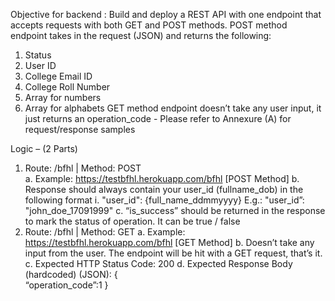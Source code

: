 Objective for backend : 
Build and deploy a REST API with one endpoint that accepts requests with both GET and POST methods. 
POST method endpoint takes in the request (JSON) and returns the following: 
1. Status 
2. User ID 
3. College Email ID 
4. College Roll Number 
5. Array for numbers 
6. Array for alphabets 
GET method endpoint doesn’t take any user input, it just returns an operation_code - 
Please refer to Annexure (A) for request/response samples 

Logic – (2 Parts) 
1. Route: /bfhl 
| Method: POST  
a. Example: https://testbfhl.herokuapp.com/bfhl [POST Method] 
b. Response should always contain your user_id (fullname_dob) in the following format 
i. 
"user_id": {full_name_ddmmyyyy} 
E.g.:  "user_id”:  "john_doe_17091999" 
c. “is_success” should be returned in the response to mark the status of operation. It can 
be true / false
2. Route: /bfhl  | Method: GET 
a. Example: https://testbfhl.herokuapp.com/bfhl [GET Method] 
b. Doesn’t take any input from the user. The endpoint will be hit with a GET request, that’s 
it. 
c. 
Expected HTTP Status Code: 200 
d. Expected Response Body (hardcoded) (JSON): 
{  
“operation_code”:1 
}
